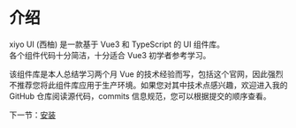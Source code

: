 # 介绍

xiyo UI (西柚) 是一款基于 Vue3 和 TypeScript 的 UI 组件库。  
各个组件代码十分简洁，十分适合 Vue3 初学者参考学习。

该组件库是本人总结学习两个月 Vue 的技术经验而写，包括这个官网，因此强烈不推荐您将此组件库应用于生产环境。如果您对其中技术点感兴趣，欢迎进入我的 GitHub 仓库阅读源代码，commits 信息规范，您可以根据提交的顺序查看。

下一节：[安装](#/doc/install)